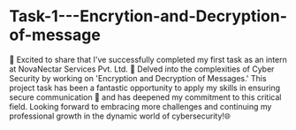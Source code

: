 # Task-1---Encrytion-and-Decryption-of-message
🎉 Excited to share that I've successfully completed my first task as an intern at NovaNectar Services Pvt. Ltd. 🚀 Delved into the complexities of Cyber Security by working on 'Encryption and Decryption of Messages.' This project task has been a fantastic opportunity to apply my skills in ensuring secure communication 🔐 and has deepened my commitment to this critical field. Looking forward to embracing more challenges and continuing my professional growth in the dynamic world of cybersecurity!🌐
